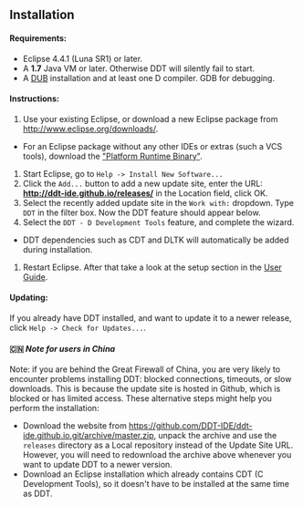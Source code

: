 ## Installation

#### Requirements: 
 * Eclipse 4.4.1 (Luna SR1) or later.
 * A **1.7** Java VM or later. Otherwise DDT will silently fail to start.
 * A [DUB](http://code.dlang.org/about) installation and at least one D compiler. GDB for debugging.

#### Instructions:
 1. Use your existing Eclipse, or download a new Eclipse package from http://www.eclipse.org/downloads/. 
  * For an Eclipse package without any other IDEs or extras (such a VCS tools), download the ["Platform Runtime Binary"](http://archive.eclipse.org/eclipse/downloads/drops4/R-4.4.1-201409250400/#PlatformRuntime). 
 1. Start Eclipse, go to `Help -> Install New Software...`
 1. Click the `Add...` button to add a new update site, enter the URL: **http://ddt-ide.github.io/releases/** in the Location field, click OK.
 1. Select the recently added update site in the `Work with:` dropdown. Type `DDT` in the filter box. Now the DDT feature should appear below.
 1. Select the `DDT - D Development Tools` feature, and complete the wizard. 
  * DDT dependencies such as CDT and DLTK will automatically be added during installation.
 1. Restart Eclipse. After that take a look at the setup section in the [User Guide](UserGuide.md#user-guide).
  

#### Updating:
If you already have DDT installed, and want to update it to a newer release, click `Help -> Check for Updates...`.

#### :cn: *Note for users in China*
Note: if you are behind the Great Firewall of China, you are very likely to encounter problems installing DDT: blocked connections, timeouts, or slow downloads. This is because the update site is hosted in Github, which is blocked or has limited access. These alternative steps might help you perform the installation:

* Download the website from https://github.com/DDT-IDE/ddt-ide.github.io.git/archive/master.zip, unpack the archive and use the `releases` directory as a Local repository instead of the Update Site URL. However, you will need to redownload the archive above whenever you want to update DDT to a newer version.
* Download an Eclipse installation which already contains CDT (C Development Tools), so it doesn't have to be installed at the same time as DDT.